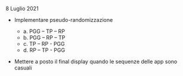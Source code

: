 8 Luglio 2021

- Implementare pseudo-randomizzazione
  - a.       PGG – TP – RP
  - b.       PGG – RP – TP
  - c.       TP – RP - PGG
  - d.       RP – TP - PGG


- Mettere  a posto il final display quando le sequenze delle app sono casuali
